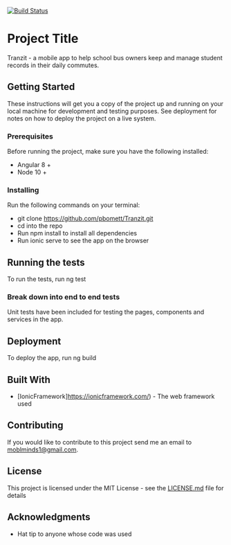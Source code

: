 [![Build Status](https://travis-ci.com/pbomett/Tranzit.svg?branch=master)](https://travis-ci.com/pbomett/Tranzit)

# Project Title

Tranzit - a mobile app to help school bus owners keep and manage student records in their daily commutes.

## Getting Started

These instructions will get you a copy of the project up and running on your local machine for development and testing purposes. See deployment for notes on how to deploy the project on a live system.

### Prerequisites

Before running the project, make sure you have the following installed:

- Angular 8 +
- Node 10 +

### Installing

Run the following commands on your terminal:
- git clone https://github.com/pbomett/Tranzit.git
- cd into the repo
- Run npm install to install all dependencies
- Run ionic serve to see the app on the browser

## Running the tests

To run the tests, run ng test

### Break down into end to end tests

Unit tests have been included for testing the pages, components and services in the app. 

## Deployment

To deploy the app, run ng build

## Built With

* [IonicFramework]https://ionicframework.com/) - The web framework used

## Contributing

If you would like to contribute to this project send me an email to moblminds1@gmail.com.

## License

This project is licensed under the MIT License - see the [LICENSE.md](LICENSE.md) file for details

## Acknowledgments

* Hat tip to anyone whose code was used

